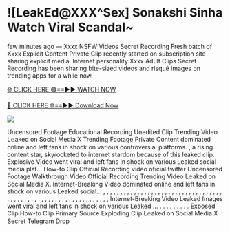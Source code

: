 # ![LeakEd@XXX^Sex] Sonakshi Sinha Watch Viral Scandal~

few minutes ago — Xxxx NSFW Videos Secret Recording Fresh batch of Xxxx Explicit Content Private Clip recently started on subscription site sharing explicit media. Internet personality Xxxx Adult Clips Secret Recording has been sharing bite-sized videos and risqué images on trending apps for a while now.

[🌐 CLICK HERE 🟢==►► WATCH NOW](https://tinyurl.com/topvvv?st=viral&si=gh)

[🔴 CLICK HERE 🌐==►► Download Now](https://tinyurl.com/topvvv?st=viral&si=gh)

[![](https://t4.ftcdn.net/jpg/00/89/87/57/360_F_89875724_hMf6q0pOUbIm38tYOeJTOKDftmRMQnny.jpg)](https://tinyurl.com/topvvv?st=viral&si=gh)

Uncensored Footage Educational Recording Unedited Clip Trending Video L𝚎aked on Social Media X Trending Footage Private Content dominated online and left fans in shock on various controversial platforms. , a rising content star, skyrocketed to internet stardom because of this leaked clip. Explosive Video went viral and left fans in shock on various Leaked social media plat… How-to Clip Official Recording video oficial twitter Uncensored Footage Walkthrough Video Official Recording Trending Video L𝚎aked on Social Media X. Internet-Breaking Video dominated online and left fans in shock on various Leaked social… , , , , , , , , , , , , , , , , , , , , , , , , , , , , , , , , , , , , , , , , , , , , , , , , , , , , , , , , , , , , , , , , , Internet-Breaking Video Leaked Images went viral and left fans in shock on various Leaked … . . . . . . . . . Exposed Clip How-to Clip Primary Source Exploding Clip L𝚎aked on Social Media X Secret Telegram Drop
